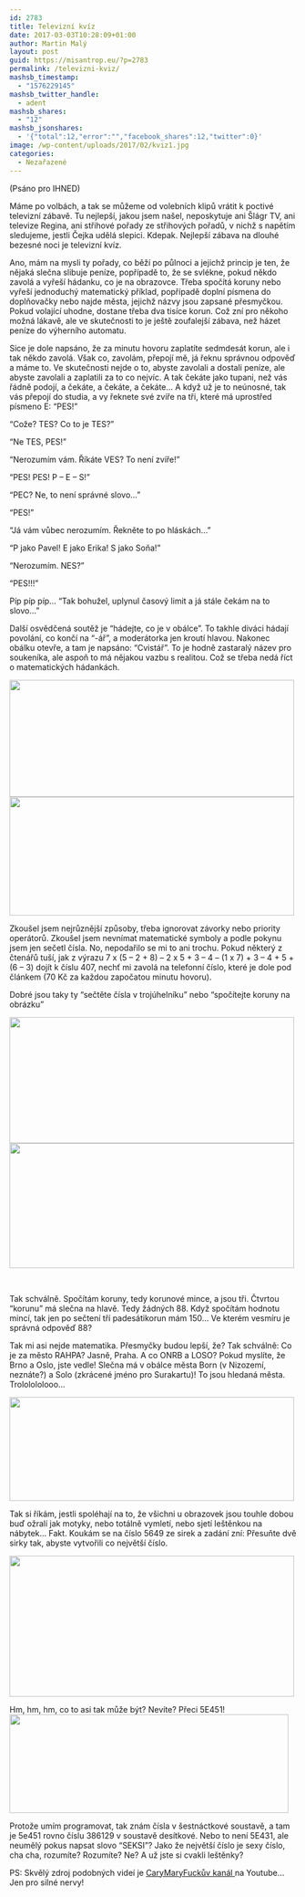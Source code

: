```yaml
---
id: 2783
title: Televizní kvíz
date: 2017-03-03T10:28:09+01:00
author: Martin Malý
layout: post
guid: https://misantrop.eu/?p=2783
permalink: /televizni-kviz/
mashsb_timestamp:
  - "1576229145"
mashsb_twitter_handle:
  - adent
mashsb_shares:
  - "12"
mashsb_jsonshares:
  - '{"total":12,"error":"","facebook_shares":12,"twitter":0}'
image: /wp-content/uploads/2017/02/kviz1.jpg
categories:
  - Nezařazené
---
```

(Psáno pro IHNED)

<span style="font-weight: 400;">Máme po volbách, a tak se můžeme od volebních klipů vrátit k poctivé televizní zábavě. Tu nejlepší, jakou jsem našel, neposkytuje ani Šlágr TV, ani televize Regina, ani střihové pořady ze střihových pořadů, v nichž s napětím sledujeme, jestli Čejka udělá slepici. Kdepak. Nejlepší zábava na dlouhé bezesné noci je televizní kvíz.</span>

<span style="font-weight: 400;">Ano, mám na mysli ty pořady, co běží po půlnoci a jejichž princip je ten, že nějaká slečna slibuje peníze, popřípadě to, že se svlékne, pokud někdo zavolá a vyřeší hádanku, co je na obrazovce. Třeba spočítá koruny nebo vyřeší jednoduchý matematický příklad, popřípadě doplní písmena do doplňovačky nebo najde města, jejichž názvy jsou zapsané přesmyčkou. Pokud volající uhodne, dostane třeba dva tisíce korun. Což zní pro někoho možná lákavě, ale ve skutečnosti to je ještě zoufalejší zábava, než házet peníze do výherního automatu.</span>

<span style="font-weight: 400;">Sice je dole napsáno, že za minutu hovoru zaplatíte sedmdesát korun, ale i tak někdo zavolá. Však co, zavolám, přepojí mě, já řeknu správnou odpověď a máme to. Ve skutečnosti nejde o to, abyste zavolali a dostali peníze, ale abyste zavolali a zaplatili za to co nejvíc. A tak čekáte jako tupani, než vás řádně podojí, a čekáte, a čekáte, a čekáte… A když už je to neúnosné, tak vás přepojí do studia, a vy řeknete své zvíře na tři, které má uprostřed písmeno E: “PES!”</span>

<span style="font-weight: 400;">“Cože? TES? Co to je TES?”</span>

<span style="font-weight: 400;">“Ne TES, PES!”</span>

<span style="font-weight: 400;">“Nerozumím vám. Říkáte VES? To není zvíře!”</span>

<span style="font-weight: 400;">“PES! PES! P &#8211; E &#8211; S!”</span>

<span style="font-weight: 400;">“PEC? Ne, to není správné slovo…”</span>

<span style="font-weight: 400;">“PES!”</span>

<span style="font-weight: 400;">“Já vám vůbec nerozumím. Řekněte to po hláskách…”</span>

<span style="font-weight: 400;">“P jako Pavel! E jako Erika! S jako Soňa!”</span>

<span style="font-weight: 400;">“Nerozumím. NES?”</span>

<span style="font-weight: 400;">“PES!!!”</span>

<span style="font-weight: 400;">Píp píp píp… “Tak bohužel, uplynul časový limit a já stále čekám na to slovo…”</span>

<span style="font-weight: 400;">Další osvědčená soutěž je “hádejte, co je v obálce”. To takhle diváci hádají povolání, co končí na “-ář”, a moderátorka jen kroutí hlavou. Nakonec obálku otevře, a tam je napsáno: “Cvistář”. To je hodně zastaralý název pro soukeníka, ale aspoň to má nějakou vazbu s realitou. Což se třeba nedá říct o matematických hádankách.</span>

<img class="aligncenter size-medium wp-image-2784" src="https://misantrop.eu/wp-content/uploads/2017/02/kviz1-500x205.jpg" alt="" width="500" height="205" srcset="https://misantrop.eu/wp-content/uploads/2017/02/kviz1-500x205.jpg 500w, https://misantrop.eu/wp-content/uploads/2017/02/kviz1-200x82.jpg 200w, https://misantrop.eu/wp-content/uploads/2017/02/kviz1-768x316.jpg 768w, https://misantrop.eu/wp-content/uploads/2017/02/kviz1-1024x421.jpg 1024w, https://misantrop.eu/wp-content/uploads/2017/02/kviz1.jpg 1161w" sizes="(max-width: 500px) 100vw, 500px" /> 

<img class="aligncenter size-medium wp-image-2785" src="https://misantrop.eu/wp-content/uploads/2017/02/kviz3-500x208.png" alt="" width="500" height="208" srcset="https://misantrop.eu/wp-content/uploads/2017/02/kviz3-500x208.png 500w, https://misantrop.eu/wp-content/uploads/2017/02/kviz3-200x83.png 200w, https://misantrop.eu/wp-content/uploads/2017/02/kviz3-768x319.png 768w, https://misantrop.eu/wp-content/uploads/2017/02/kviz3-1024x426.png 1024w, https://misantrop.eu/wp-content/uploads/2017/02/kviz3.png 1179w" sizes="(max-width: 500px) 100vw, 500px" /> 

<span style="font-weight: 400;">Zkoušel jsem nejrůznější způsoby, třeba ignorovat závorky nebo priority operátorů. Zkoušel jsem nevnímat matematické symboly a podle pokynu jsem jen sečetl čísla. No, nepodařilo se mi to ani trochu. Pokud některý z čtenářů tuší, jak z výrazu 7 x (5 &#8211; 2 + 8) &#8211; 2 x 5 + 3 &#8211; 4 &#8211; (1 x 7) + 3 &#8211; 4 + 5 + (6 &#8211; 3) dojít k číslu 407, nechť mi zavolá na telefonní číslo, které je dole pod článkem (70 Kč za každou započatou minutu hovoru).</span>

<span style="font-weight: 400;">Dobré jsou taky ty “sečtěte čísla v trojúhelníku” nebo “spočítejte koruny na obrázku”</span>

<img class="aligncenter size-medium wp-image-2786" src="https://misantrop.eu/wp-content/uploads/2017/02/kviz6-500x221.jpg" alt="" width="500" height="221" srcset="https://misantrop.eu/wp-content/uploads/2017/02/kviz6-500x221.jpg 500w, https://misantrop.eu/wp-content/uploads/2017/02/kviz6-200x89.jpg 200w, https://misantrop.eu/wp-content/uploads/2017/02/kviz6-768x340.jpg 768w, https://misantrop.eu/wp-content/uploads/2017/02/kviz6.jpg 958w" sizes="(max-width: 500px) 100vw, 500px" /> 

<img class="aligncenter size-medium wp-image-2787" src="https://misantrop.eu/wp-content/uploads/2017/02/kviz4-500x219.jpg" alt="" width="500" height="219" srcset="https://misantrop.eu/wp-content/uploads/2017/02/kviz4-500x219.jpg 500w, https://misantrop.eu/wp-content/uploads/2017/02/kviz4-200x87.jpg 200w, https://misantrop.eu/wp-content/uploads/2017/02/kviz4-768x336.jpg 768w, https://misantrop.eu/wp-content/uploads/2017/02/kviz4-1024x448.jpg 1024w, https://misantrop.eu/wp-content/uploads/2017/02/kviz4.jpg 1082w" sizes="(max-width: 500px) 100vw, 500px" /> 

&nbsp;

<span style="font-weight: 400;">Tak schválně. Spočítám koruny, tedy korunové mince, a jsou tři. Čtvrtou “korunu” má slečna na hlavě. Tedy žádných 88. Když spočítám hodnotu mincí, tak jen po sečtení tří padesátikorun mám 150… Ve kterém vesmíru je správná odpověď 88?</span>

<span style="font-weight: 400;">Tak mi asi nejde matematika. Přesmyčky budou lepší, že? Tak schválně: Co je za město RAHPA? Jasně, Praha. A co ONRB a LOSO? Pokud myslíte, že Brno a Oslo, jste vedle! Slečna má v obálce města Born (v Nizozemí, neznáte?) a Solo (zkrácené jméno pro Surakartu)! To jsou hledaná města. Trololololooo…</span>

<img class="aligncenter size-medium wp-image-2788" src="https://misantrop.eu/wp-content/uploads/2017/02/kviz2-500x182.png" alt="" width="500" height="182" srcset="https://misantrop.eu/wp-content/uploads/2017/02/kviz2-500x182.png 500w, https://misantrop.eu/wp-content/uploads/2017/02/kviz2-200x73.png 200w, https://misantrop.eu/wp-content/uploads/2017/02/kviz2-768x279.png 768w, https://misantrop.eu/wp-content/uploads/2017/02/kviz2-1024x372.png 1024w, https://misantrop.eu/wp-content/uploads/2017/02/kviz2.png 1169w" sizes="(max-width: 500px) 100vw, 500px" /> 

<span style="font-weight: 400;">Tak si říkám, jestli spoléhají na to, že všichni u obrazovek jsou touhle dobou buď ožralí jak motyky, nebo totálně vymletí, nebo sjetí leštěnkou na nábytek… Fakt. Koukám se na číslo 5649 ze sirek a zadání zní: Přesuňte dvě sirky tak, abyste vytvořili co největší číslo.</span>

<img class="aligncenter size-medium wp-image-2789" src="https://misantrop.eu/wp-content/uploads/2017/02/kviz7-500x247.jpg" alt="" width="500" height="247" srcset="https://misantrop.eu/wp-content/uploads/2017/02/kviz7-500x247.jpg 500w, https://misantrop.eu/wp-content/uploads/2017/02/kviz7-200x99.jpg 200w, https://misantrop.eu/wp-content/uploads/2017/02/kviz7-768x380.jpg 768w, https://misantrop.eu/wp-content/uploads/2017/02/kviz7.jpg 797w" sizes="(max-width: 500px) 100vw, 500px" /> 

<span style="font-weight: 400;">Hm, hm, hm, co to asi tak může být? Nevíte? Přeci 5E451!</span><span style="font-weight: 400;"><br /> <img class="aligncenter size-full wp-image-2790" src="https://misantrop.eu/wp-content/uploads/2017/02/kviz8.jpg" alt="" width="490" height="173" srcset="https://misantrop.eu/wp-content/uploads/2017/02/kviz8.jpg 490w, https://misantrop.eu/wp-content/uploads/2017/02/kviz8-200x71.jpg 200w" sizes="(max-width: 490px) 100vw, 490px" /></span>

<span style="font-weight: 400;">Protože umím programovat, tak znám čísla v šestnáctkové soustavě, a tam je 5e451 rovno číslu 386129 v soustavě desítkové. Nebo to není 5E431, ale neumělý pokus napsat slovo “SEKSI”? Jako že největší číslo je sexy číslo, cha cha, rozumíte? Rozumíte? Ne? A už jste si cvakli leštěnky?</span>

<span style="font-weight: 400;">PS: Skvělý zdroj podobných videí je <a href="https://www.youtube.com/user/CaryMaryFuck/videos?flow=grid&view=0&sort=p">CaryMaryFuckův kanál </a></span><span style="font-weight: 400;">na Youtube… Jen pro silné nervy!</span>